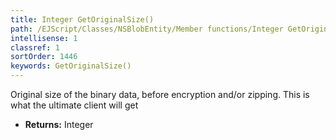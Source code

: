 ```yaml
---
title: Integer GetOriginalSize()
path: /EJScript/Classes/NSBlobEntity/Member functions/Integer GetOriginalSize()
intellisense: 1
classref: 1
sortOrder: 1446
keywords: GetOriginalSize()
---
```



Original size of the binary data, before encryption and/or zipping. This is what the ultimate client will get



* **Returns:** Integer



